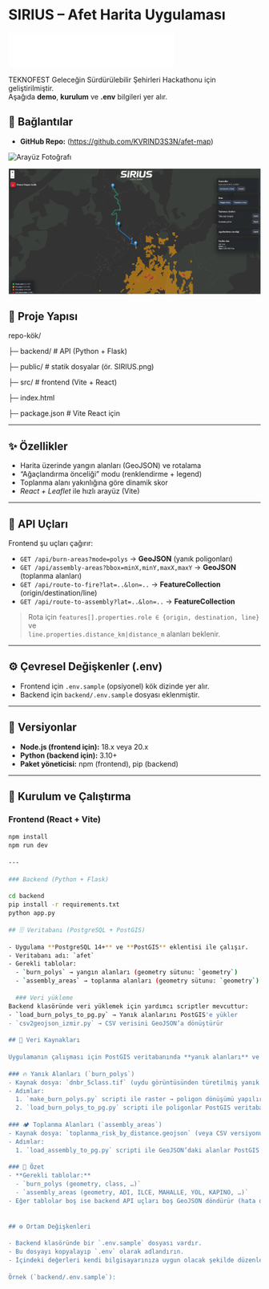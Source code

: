 # SIRIUS – Afet Harita Uygulaması

![SIRIUS Logo](public/SIRIUS.png)

TEKNOFEST Geleceğin Sürdürülebilir Şehirleri Hackathonu için geliştirilmiştir.  
Aşağıda **demo**, **kurulum** ve **.env** bilgileri yer alır.

## 🔗 Bağlantılar
- **GitHub Repo:** (https://github.com/KVRIND3S3N/afet-map)

![Arayüz Fotoğrafı](public/arayüz.png)

![Harita Arayüzü](public/yol.png)
## 🧱 Proje Yapısı
repo-kök/

├─ backend/ # API (Python + Flask)

├─ public/ # statik dosyalar (ör. SIRIUS.png)

├─ src/ # frontend (Vite + React)

├─ index.html

├─ package.json # Vite React için


---

## ✨ Özellikler
- Harita üzerinde yangın alanları (GeoJSON) ve rotalama
- “Ağaçlandırma önceliği” modu (renklendirme + legend)
- Toplanma alanı yakınlığına göre dinamik skor
- *React + Leaflet* ile hızlı arayüz (Vite)

---

## 🧪 API Uçları
Frontend şu uçları çağırır:
- `GET /api/burn-areas?mode=polys` → **GeoJSON** (yanık poligonları)
- `GET /api/assembly-areas?bbox=minX,minY,maxX,maxY` → **GeoJSON** (toplanma alanları)
- `GET /api/route-to-fire?lat=..&lon=..` → **FeatureCollection** (origin/destination/line)
- `GET /api/route-to-assembly?lat=..&lon=..` → **FeatureCollection**

> Rota için `features[].properties.role ∈ {origin, destination, line}` ve  
> `line.properties.distance_km|distance_m` alanları beklenir.

---

## ⚙️ Çevresel Değişkenler (.env)
- Frontend için `.env.sample` (opsiyonel) kök dizinde yer alır.  
- Backend için `backend/.env.sample` dosyası eklenmiştir.


---

## 🧰 Versiyonlar
- **Node.js (frontend için):** 18.x veya 20.x  
- **Python (backend için):** 3.10+  
- **Paket yöneticisi:** npm (frontend), pip (backend)

---

## 🚀 Kurulum ve Çalıştırma

### Frontend (React + Vite)
```bash
npm install
npm run dev

---

### Backend (Python + Flask)

cd backend
pip install -r requirements.txt
python app.py

## 🗄️ Veritabanı (PostgreSQL + PostGIS)

- Uygulama **PostgreSQL 14+** ve **PostGIS** eklentisi ile çalışır.  
- Veritabanı adı: `afet` 
- Gerekli tablolar:
  - `burn_polys` → yangın alanları (geometry sütunu: `geometry`)
  - `assembly_areas` → toplanma alanları (geometry sütunu: `geometry`)

  ### Veri yükleme
Backend klasöründe veri yüklemek için yardımcı scriptler mevcuttur:
- `load_burn_polys_to_pg.py` → Yanık alanlarını PostGIS'e yükler   
- `csv2geojson_izmir.py` → CSV verisini GeoJSON’a dönüştürür  

## 📂 Veri Kaynakları

Uygulamanın çalışması için PostGIS veritabanında **yanık alanları** ve **toplanma alanları** tablolarının doldurulması gerekir.  

### 🔥 Yanık Alanları (`burn_polys`)
- Kaynak dosya: `dnbr_5class.tif` (uydu görüntüsünden türetilmiş yanık sınıf rasteri)
- Adımlar:
  1. `make_burn_polys.py` scripti ile raster → poligon dönüşümü yapılır.
  2. `load_burn_polys_to_pg.py` scripti ile poligonlar PostGIS veritabanındaki `burn_polys` tablosuna yüklenir.

### 🏕️ Toplanma Alanları (`assembly_areas`)
- Kaynak dosya: `toplanma_risk_by_distance.geojson` (veya CSV versiyonu)
- Adımlar:
  1. `load_assembly_to_pg.py` scripti ile GeoJSON’daki alanlar PostGIS veritabanındaki `assembly_areas` tablosuna yüklenir.

### 📌 Özet
- **Gerekli tablolar:**
  - `burn_polys (geometry, class, …)`
  - `assembly_areas (geometry, ADI, ILCE, MAHALLE, YOL, KAPINO, …)`
- Eğer tablolar boş ise backend API uçları boş GeoJSON döndürür (hata değildir).


## ⚙️ Ortam Değişkenleri

- Backend klasöründe bir `.env.sample` dosyası vardır.  
- Bu dosyayı kopyalayıp `.env` olarak adlandırın.  
- İçindeki değerleri kendi bilgisayarınıza uygun olacak şekilde düzenleyin.  

Örnek (`backend/.env.sample`):
